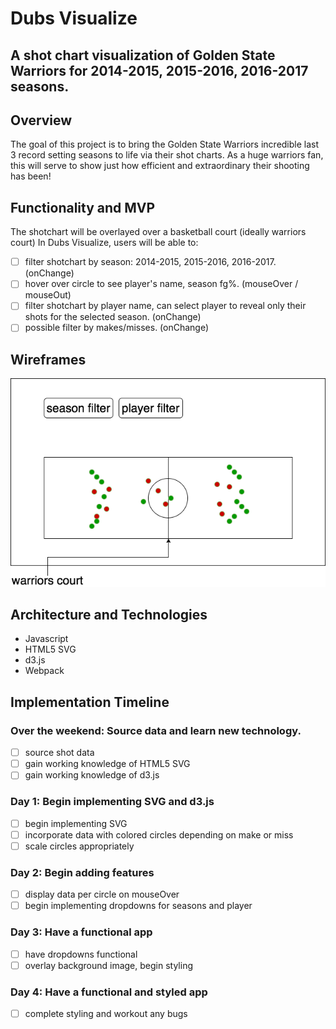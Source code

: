 # Dubs Visualize
## A shot chart visualization of Golden State Warriors for 2014-2015, 2015-2016, 2016-2017 seasons.

## Overview
The goal of this project is to bring the Golden State Warriors incredible last 3 record setting seasons to life via their shot charts. As a huge warriors fan, this will serve to show just how efficient and extraordinary their shooting has been!

## Functionality and MVP
The shotchart will be overlayed over a basketball court (ideally warriors court)
In Dubs Visualize, users will be able to:

- [ ] filter shotchart by season: 2014-2015, 2015-2016, 2016-2017. (onChange)
- [ ] hover over circle to see player's name, season fg%. (mouseOver / mouseOut)
- [ ] filter shotchart by player name, can select player to reveal only their shots for the selected season. (onChange)
- [ ] possible filter by makes/misses. (onChange)

## Wireframes
![shotchart](https://raw.githubusercontent.com/MikeSalisbury/dubs_visualize/master/warriors_shotchart_wireframe.png)

## Architecture and Technologies
- Javascript
- HTML5 SVG
- d3.js
- Webpack

## Implementation Timeline

### Over the weekend: Source data and learn new technology.
- [ ] source shot data
- [ ] gain working knowledge of HTML5 SVG
- [ ] gain working knowledge of d3.js
### Day 1: Begin implementing SVG and d3.js
- [ ] begin implementing SVG
- [ ] incorporate data with colored circles depending on make or miss
- [ ] scale circles appropriately
### Day 2: Begin adding features
- [ ] display data per circle on mouseOver
- [ ] begin implementing dropdowns for seasons and player
### Day 3: Have a functional app
- [ ] have dropdowns functional
- [ ] overlay background image, begin styling
### Day 4: Have a functional and styled app
- [ ] complete styling and workout any bugs
